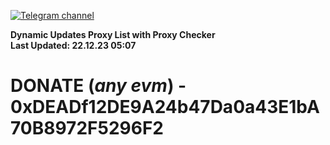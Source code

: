 [![Telegram channel](https://img.shields.io/endpoint?url=https://runkit.io/damiankrawczyk/telegram-badge/branches/master?url=https://t.me/n4z4v0d)](https://t.me/n4z4v0d) 

**Dynamic Updates Proxy List with Proxy Checker**  
**Last Updated: 22.12.23 05:07**

# DONATE (_any evm_) - 0xDEADf12DE9A24b47Da0a43E1bA70B8972F5296F2
